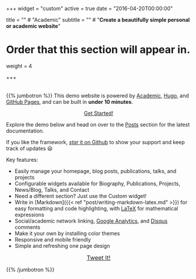+++
widget = "custom"
active = true
date = "2016-04-20T00:00:00"

title = ""  # "Academic"
subtitle = ""  # "**Create a beautifully simple personal or academic website**"

# Order that this section will appear in.
weight = 4

+++

<!--
<div style="text-align: center;">
<h1>Academic</h1>
<h2 style="margin-top: 0;">Create a beautifully simple personal or academic website</h2>
</div>
-->

<div style="height: 5px;"></div>

{{% jumbotron %}}
This demo website is powered by [Academic](https://github.com/gcushen/hugo-academic), [Hugo](https://gohugo.io), and [GitHub Pages](https://github.com/), and can be built in **under 10 minutes**.

<div style="text-align: center;">
  <a class="btn btn-intro btn-lg" href="./post/getting-started/">Get Started!</a>
</div>

Explore the demo below and head on over to the [Posts](#posts) section for the latest documentation.

If you like the framework, [_star_ it on Github](https://github.com/gcushen/hugo-academic) to show your support and keep track of updates :smiley:

Key features:

- Easily manage your homepage, blog posts, publications, talks, and projects
- Configurable widgets available for Biography, Publications, Projects, News/Blog, Talks, and Contact
- Need a different section? Just use the Custom widget!
- Write in [Markdown]({{< ref "post/writing-markdown-latex.md" >}}) for easy formatting and code highlighting, with [LaTeX](https://en.wikibooks.org/wiki/LaTeX/Mathematics) for mathematical expressions
- Social/academic network linking, [Google Analytics](https://analytics.google.com), and [Disqus](https://disqus.com) comments
- Make it your own by installing color themes
- Responsive and mobile friendly
- Simple and refreshing one page design

<div style="text-align: center;">
  <a class="btn btn-intro btn-lg" style="font-size: 1rem; margin-bottom: 0;" href="https://twitter.com/intent/tweet?text=I%27m%20revamping%20my%20website%20with%20the%20awesome%20Academic%20Theme%20by%20%40GeorgeCushen&amp;url=https%3A%2F%2Fgoo.gl%2FsqhmTN" target="_blank">Tweet It!</a>
</div>

{{% /jumbotron %}}

